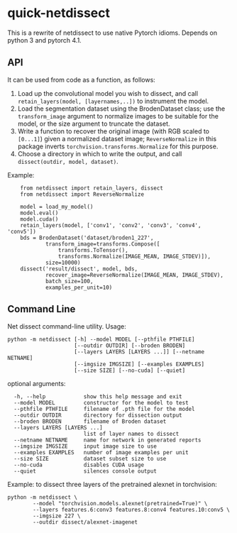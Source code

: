 quick-netdissect
================

This is a rewrite of netdissect to use native Pytorch idioms.
Depends on python 3 and pytorch 4.1.

## API

It can be used from code as a function, as follows:

1. Load up the convolutional model you wish to dissect, and call
   `retain_layers(model, [layernames,..])` to instrument the model.
2. Load the segmentation dataset using the BrodenDataset class;
   use the `transform_image` argument to normalize images to be
   suitable for the model, or the size argument to truncate the dataset.
3. Write a function to recover the original image (with RGB scaled to
   `[0...1]`) given a normalized dataset image; `ReverseNormalize` in this
   package inverts `torchvision.transforms.Normalize` for this purpose.
4. Choose a directory in which to write the output, and call
   `dissect(outdir, model, dataset)`.

Example:

```
    from netdissect import retain_layers, dissect
    from netdissect import ReverseNormalize

    model = load_my_model()
    model.eval()
    model.cuda()
    retain_layers(model, ['conv1', 'conv2', 'conv3', 'conv4', 'conv5'])
    bds = BrodenDataset('dataset/broden1_227',
            transform_image=transforms.Compose([
                transforms.ToTensor(),
                transforms.Normalize(IMAGE_MEAN, IMAGE_STDEV)]),
            size=10000)
    dissect('result/dissect', model, bds,
            recover_image=ReverseNormalize(IMAGE_MEAN, IMAGE_STDEV),
            batch_size=100,
            examples_per_unit=10)
```

## Command Line

Net dissect command-line utility.  Usage:

```
python -m netdissect [-h] --model MODEL [--pthfile PTHFILE]
                     [--outdir OUTDIR] [--broden BRODEN]
                     [--layers LAYERS [LAYERS ...]] [--netname NETNAME]
                     [--imgsize IMGSIZE] [--examples EXAMPLES]
                     [--size SIZE] [--no-cuda] [--quiet]
```

optional arguments:

```
  -h, --help            show this help message and exit
  --model MODEL         constructor for the model to test
  --pthfile PTHFILE     filename of .pth file for the model
  --outdir OUTDIR       directory for dissection output
  --broden BRODEN       filename of Broden dataset
  --layers LAYERS [LAYERS ...]
                        list of layer names to dissect
  --netname NETNAME     name for network in generated reports
  --imgsize IMGSIZE     input image size to use
  --examples EXAMPLES   number of image examples per unit
  --size SIZE           dataset subset size to use
  --no-cuda             disables CUDA usage
  --quiet               silences console output
```

Example: to dissect three layers of the pretrained alexnet in torchvision:

```
python -m netdissect \
        --model "torchvision.models.alexnet(pretrained=True)" \
        --layers features.6:conv3 features.8:conv4 features.10:conv5 \
        --imgsize 227 \
        --outdir dissect/alexnet-imagenet
```

